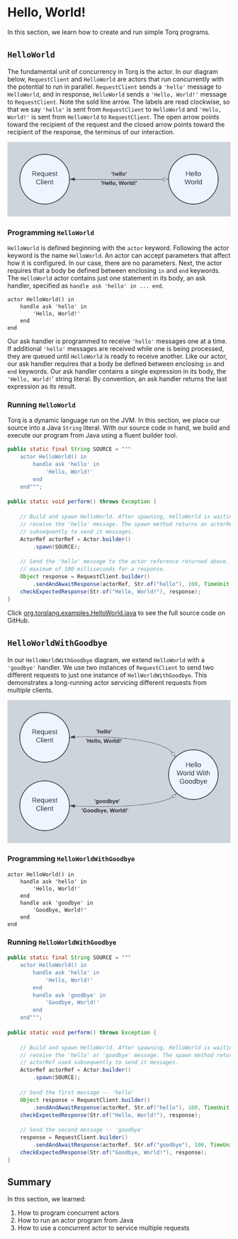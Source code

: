 # Hello, World!

In this section, we learn how to create and run simple Torq programs.

## `HelloWorld`

The fundamental unit of concurrency in Torq is the actor. In our diagram below, `RequestClient` and `HelloWorld` are actors that run concurrently with the potential to run in parallel. `RequestClient` sends a `'hello'` message to `HelloWorld`, and in response, `HelloWorld` sends a `'Hello, World!'` message to `RequestClient`. Note the sold line arrow. The labels are read clockwise, so that we say `'hello'` is sent from `RequestClient` to `HelloWorld` and `'Hello, World!'` is sent from `HelloWorld` to `RequestClient`. The open arrow points toward the recipient of the request and the closed arrow points toward the recipient of the response, the terminus of our interaction.

![HelloWorld Diagram](./image_hello_world.png)

### Programming `HelloWorld`

`HelloWorld` is defined beginning with the `actor` keyword. Following the actor keyword is the name `HelloWorld`. An actor can accept parameters that affect how it is configured. In our case, there are no parameters. Next, the actor requires that a body be defined between enclosing `in` and `end` keywords. The `HelloWorld` actor contains just one statement in its body, an ask handler, specified as `handle ask 'hello' in ... end`.

~~~
actor HelloWorld() in
    handle ask 'hello' in
        'Hello, World!'
    end
end
~~~

Our ask handler is programmed to receive `'hello'` messages one at a time. If additional `'hello'` messages are received while one is being processed, they are queued until `HelloWorld` is ready to receive another. Like our actor, our ask handler requires that a body be defined between enclosing `in` and `end` keywords. Our ask handler contains a single expression in its body, the `'Hello, World!`' string literal. By convention, an ask handler returns the last expression as its result.

### Running `HelloWorld`

Torq is a dynamic language run on the JVM. In this section, we place our source into a Java `String` literal. With our source code in hand, we build and execute our program from Java using a fluent builder tool.

~~~java
public static final String SOURCE = """
    actor HelloWorld() in
        handle ask 'hello' in
            'Hello, World!'
        end
    end""";

public static void perform() throws Exception {

    // Build and spawn HelloWorld. After spawning, HelloWorld is waiting to
    // receive the 'hello' message. The spawn method returns an actorRef used
    // subsequently to send it messages.
    ActorRef actorRef = Actor.builder()
        .spawn(SOURCE);

    // Send the 'hello' message to the actor reference returned above. Wait a
    // maximum of 100 milliseconds for a response.
    Object response = RequestClient.builder()
        .sendAndAwaitResponse(actorRef, Str.of("hello"), 100, TimeUnit.MILLISECONDS);
    checkExpectedResponse(Str.of("Hello, World!"), response);
}
~~~

Click [org.torqlang.examples.HelloWorld.java](https://github.com/torq-lang/torq-jv/blob/main/torqlang-examples/src/main/java/org/torqlang/examples/HelloWorld.java) to see the full source code on GitHub.

## `HelloWorldWithGoodbye`

In our `HelloWorldWithGoodbye` diagram, we extend `HelloWorld` with a `'goodbye'` handler. We use two instances of `RequestClient` to send two different requests to just one instance of `HellWorldWithGoodbye`. This demonstrates a long-running actor servicing different requests from multiple clients.

![HelloWorldWithGoodbye Diagram](./image_hello_world_with_goodbye.png)

### Programming `HelloWorldWithGoodbye`

```
actor HelloWorld() in
    handle ask 'hello' in
        'Hello, World!'
    end
    handle ask 'goodbye' in
        'Goodbye, World!'
    end
end
```

### Running `HelloWorldWithGoodbye`

```java
public static final String SOURCE = """
    actor HelloWorld() in
        handle ask 'hello' in
            'Hello, World!'
        end
        handle ask 'goodbye' in
            'Goodbye, World!'
        end
    end""";

public static void perform() throws Exception {

    // Build and spawn HelloWorld. After spawning, HelloWorld is waiting to
    // receive the 'hello' or 'goodbye' message. The spawn method returns an
    // actorRef used subsequently to send it messages.
    ActorRef actorRef = Actor.builder()
        .spawn(SOURCE);

    // Send the first message -- 'hello'
    Object response = RequestClient.builder()
        .sendAndAwaitResponse(actorRef, Str.of("hello"), 100, TimeUnit.MILLISECONDS);
    checkExpectedResponse(Str.of("Hello, World!"), response);

    // Send the second message -- 'goodbye'
    response = RequestClient.builder()
        .sendAndAwaitResponse(actorRef, Str.of("goodbye"), 100, TimeUnit.MILLISECONDS);
    checkExpectedResponse(Str.of("Goodbye, World!"), response);
}
```

## Summary

In this section, we learned:

1. How to program concurrent actors
2. How to run an actor program from Java
3. How to use a concurrent actor to service multiple requests